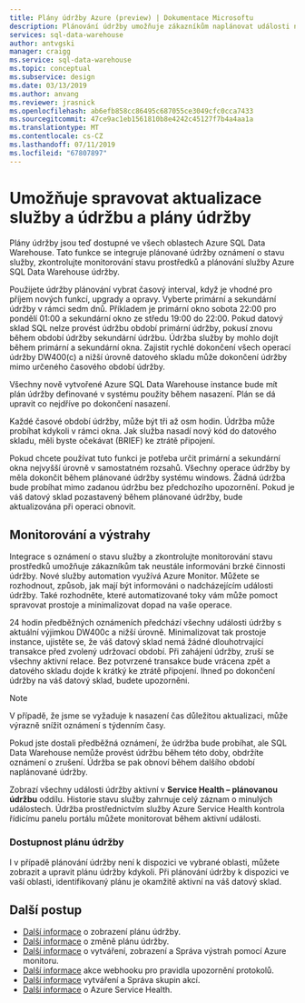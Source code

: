 ```yaml
---
title: Plány údržby Azure (preview) | Dokumentace Microsoftu
description: Plánování údržby umožňuje zákazníkům naplánovat události nezbytné plánované údržby, které služba Azure SQL Data Warehouse používá k zavedení nových funkcí, upgrady a opravy.
services: sql-data-warehouse
author: antvgski
manager: craigg
ms.service: sql-data-warehouse
ms.topic: conceptual
ms.subservice: design
ms.date: 03/13/2019
ms.author: anvang
ms.reviewer: jrasnick
ms.openlocfilehash: ab6efb858cc86495c687055ce3049cfc0cca7433
ms.sourcegitcommit: 47ce9ac1eb1561810b8e4242c45127f7b4a4aa1a
ms.translationtype: MT
ms.contentlocale: cs-CZ
ms.lasthandoff: 07/11/2019
ms.locfileid: "67807897"
---
```

# <a name="use-maintenance-schedules-to-manage-service-updates-and-maintenance"></a>Umožňuje spravovat aktualizace služby a údržbu a plány údržby

Plány údržby jsou teď dostupné ve všech oblastech Azure SQL Data Warehouse. Tato funkce se integruje plánované údržby oznámení o stavu služby, zkontrolujte monitorování stavu prostředků a plánování služby Azure SQL Data Warehouse údržby.

Použijete údržby plánování vybrat časový interval, když je vhodné pro příjem nových funkcí, upgrady a opravy. Vyberte primární a sekundární údržby v rámci sedm dnů. Příkladem je primární okno sobota 22:00 pro pondělí 01:00 a sekundární okno ze středu 19:00 do 22:00. Pokud datový sklad SQL nelze provést údržbu období primární údržby, pokusí znovu během období údržby sekundární údržbu. Údržba služby by mohlo dojít během primární a sekundární okna. Zajistit rychlé dokončení všech operací údržby DW400(c) a nižší úrovně datového skladu může dokončení údržby mimo určeného časového období údržby.

Všechny nově vytvořené Azure SQL Data Warehouse instance bude mít plán údržby definované v systému použity během nasazení. Plán se dá upravit co nejdříve po dokončení nasazení.

Každé časové období údržby, může být tři až osm hodin. Údržba může probíhat kdykoli v rámci okna. Jak služba nasadí nový kód do datového skladu, měli byste očekávat (BRIEF) ke ztrátě připojení.

Pokud chcete používat tuto funkci je potřeba určit primární a sekundární okna nejvyšší úrovně v samostatném rozsahů. Všechny operace údržby by měla dokončit během plánované údržby systému windows. Žádná údržba bude probíhat mimo zadanou údržbu bez předchozího upozornění. Pokud je váš datový sklad pozastavený během plánované údržby, bude aktualizována při operaci obnovit.  

## <a name="alerts-and-monitoring"></a>Monitorování a výstrahy

Integrace s oznámení o stavu služby a zkontrolujte monitorování stavu prostředků umožňuje zákazníkům tak neustále informováni brzké činnosti údržby. Nové služby automation využívá Azure Monitor. Můžete se rozhodnout, způsob, jak mají být informováni o nadcházejícím události údržby. Také rozhodněte, které automatizované toky vám může pomoct spravovat prostoje a minimalizovat dopad na vaše operace.

24 hodin předběžných oznámeních předchází všechny události údržby s aktuální výjimkou DW400c a nižší úrovně. Minimalizovat tak prostoje instance, ujistěte se, že váš datový sklad nemá žádné dlouhotrvající transakce před zvolený udržovací období. Při zahájení údržby, zruší se všechny aktivní relace. Bez potvrzené transakce bude vrácena zpět a datového skladu dojde k krátký ke ztrátě připojení. Ihned po dokončení údržby na váš datový sklad, budete upozorněni.

> [!NOTE]
> V případě, že jsme se vyžaduje k nasazení čas důležitou aktualizaci, může výrazně snížit oznámení s týdenním časy.

Pokud jste dostali předběžná oznámení, že údržba bude probíhat, ale SQL Data Warehouse nemůže provést údržbu během této doby, obdržíte oznámení o zrušení. Údržba se pak obnoví během dalšího období naplánované údržby.

Zobrazí všechny události údržby aktivní v **Service Health – plánovanou údržbu** oddílu. Historie stavu služby zahrnuje celý záznam o minulých událostech. Údržba prostřednictvím služby Azure Service Health kontrola řídicímu panelu portálu můžete monitorovat během aktivní události.

### <a name="maintenance-schedule-availability"></a>Dostupnost plánu údržby

I v případě plánování údržby není k dispozici ve vybrané oblasti, můžete zobrazit a upravit plánu údržby kdykoli. Při plánování údržby k dispozici ve vaší oblasti, identifikovaný plánu je okamžitě aktivní na váš datový sklad.

## <a name="next-steps"></a>Další postup

- [Další informace](viewing-maintenance-schedule.md) o zobrazení plánu údržby.
- [Další informace](changing-maintenance-schedule.md) o změně plánu údržby.
- [Další informace](https://docs.microsoft.com/azure/monitoring-and-diagnostics/monitor-alerts-unified-usage) o vytváření, zobrazení a Správa výstrah pomocí Azure monitoru.
- [Další informace](https://docs.microsoft.com/azure/monitoring-and-diagnostics/monitor-alerts-unified-log-webhook) akce webhooku pro pravidla upozornění protokolů.
- [Další informace](https://docs.microsoft.com/azure/monitoring-and-diagnostics/monitoring-action-groups) vytváření a Správa skupin akcí.
- [Další informace](https://docs.microsoft.com/azure/service-health/service-health-overview) o Azure Service Health.
